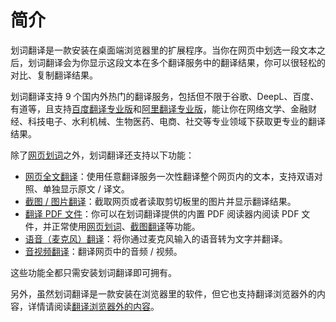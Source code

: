 # 简介

划词翻译是一款安装在桌面端浏览器里的扩展程序。当你在网页中划选一段文本之后，划词翻译会为你显示这段文本在多个翻译服务中的翻译结果，你可以很轻松的对比、复制翻译结果。

划词翻译支持 9 个国内外热门的翻译服务，包括但不限于谷歌、DeepL、百度、有道等，且支持[百度翻译专业版](https://api.fanyi.baidu.com/product/121)和[阿里翻译专业版](https://help.aliyun.com/document_detail/158291.html)，能让你在网络文学、金融财经、科技电子、水利机械、生物医药、电商、社交等专业领域下获取更专业的翻译结果。

除了[网页划词](cross.mdx)之外，划词翻译还支持以下功能：

- [网页全文翻译](page.md)：使用任意翻译服务一次性翻译整个网页内的文本，支持双语对照、单独显示原文 / 译文。
- [截图 / 图片翻译](screenshot.md)：截取网页或者读取剪切板里的图片并显示翻译结果。
- [翻译 PDF 文件](pdf.md)：你可以在划词翻译提供的内置 PDF 阅读器内阅读 PDF 文件，并正常使用[网页划词](cross.mdx)、[截图翻译](screenshot.md)等功能。
- [语音（麦克风）翻译](microphone.mdx)：将你通过麦克风输入的语音转为文字并翻译。
- [音视频翻译](video.md)：翻译网页中的音频 / 视频。

这些功能全都只需安装划词翻译即可拥有。

另外，虽然划词翻译是一款安装在浏览器里的软件，但它也支持翻译浏览器外的内容，详情请阅读[翻译浏览器外的内容](extra.mdx)。
